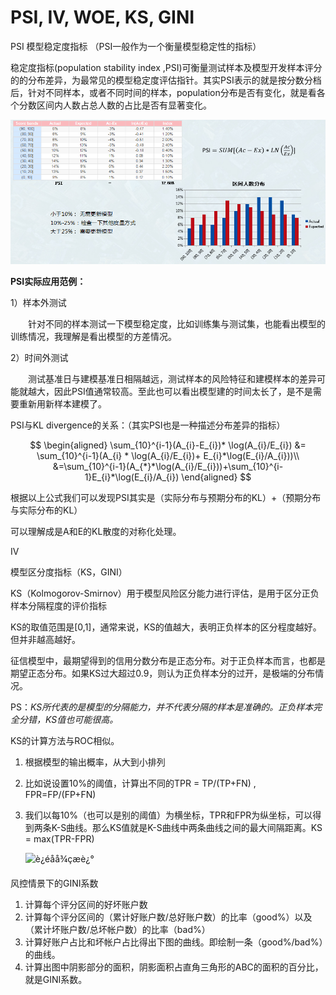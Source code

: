 # PSI, IV, WOE, KS, GINI

PSI 模型稳定度指标 （PSI一般作为一个衡量模型稳定性的指标）

稳定度指标\(population stability index ,PSI\)可衡量测试样本及模型开发样本评分的的分布差异，为最常见的模型稳定度评估指针。其实PSI表示的就是按分数分档后，针对不同样本，或者不同时间的样本，population分布是否有变化，就是看各个分数区间内人数占总人数的占比是否有显著变化。

![](../../.gitbook/assets/image%20%2853%29.png)

**PSI实际应用范例：**

1）样本外测试

　　针对不同的样本测试一下模型稳定度，比如训练集与测试集，也能看出模型的训练情况，我理解是看出模型的方差情况。

2）时间外测试

　　测试基准日与建模基准日相隔越远，测试样本的风险特征和建模样本的差异可能就越大，因此PSI值通常较高。至此也可以看出模型建的时间太长了，是不是需要重新用新样本建模了。

PSI与KL divergence的关系：（其实PSI也是一种描述分布差异的指标）

$$
\begin{aligned}
\sum_{10}^{i-1}(A_{i}-E_{i})* \log(A_{i}/E_{i}) 
&= \sum_{10}^{i-1}(A_{i} * \log(A_{i}/E_{i})+ E_{i}*\log(E_{i}/A_{i}))\\
&=\sum_{10}^{i-1}(A_{*}*\log(A_{i}/E_{i}))+\sum_{10}^{i-1}E_{i}*\log(E_{i}/A_{i})
\end{aligned}
$$

根据以上公式我们可以发现PSI其实是（实际分布与预期分布的KL）+（预期分布与实际分布的KL）

可以理解成是A和E的KL散度的对称化处理。



IV







模型区分度指标（KS，GINI）

KS（Kolmogorov-Smirnov）用于模型风险区分能力进行评估，是用于区分正负样本分隔程度的评价指标

KS的取值范围是[0,1]，通常来说，KS的值越大，表明正负样本的区分程度越好。但并非越高越好。

征信模型中，最期望得到的信用分数分布是正态分布。对于正负样本而言，也都是期望正态分布。如果KS过大超过0.9，则认为正负样本分的过开，是极端的分布情况。

PS：*KS所代表的是模型的分隔能力，并不代表分隔的样本是准确的。正负样本完全分错，KS值也可能很高。*

KS的计算方法与ROC相似。

1. 根据模型的输出概率，从大到小排列

2. 比如说设置10%的阈值，计算出不同的TPR = TP/(TP+FN) , FPR=FP/(FP+FN) 

3. 我们以每10%（也可以是别的阈值）为横坐标，TPR和FPR为纵坐标，可以得到两条K-S曲线。那么KS值就是K-S曲线中两条曲线之间的最大间隔距离。KS = max(TPR-FPR)

   ![è¿éåå¾çæè¿°](https://img-blog.csdn.net/20171012171557401?watermark/2/text/aHR0cDovL2Jsb2cuY3Nkbi5uZXQvdTAxMzQyMTYyOQ==/font/5a6L5L2T/fontsize/400/fill/I0JBQkFCMA==/dissolve/70/gravity/SouthEast)



风控情景下的GINI系数

1. 计算每个评分区间的好坏账户数
2. 计算每个评分区间的（累计好账户数/总好账户数）的比率（good%）以及 （累计坏账户数/总坏帐户数）的比率（bad%）
3. 计算好账户占比和坏帐户占比得出下图的曲线。即绘制一条（good%/bad%）的曲线。
4. 计算出图中阴影部分的面积，阴影面积占直角三角形的ABC的面积的百分比，就是GINI系数。











